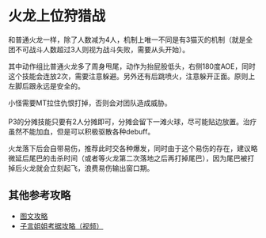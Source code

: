# 火龙上位狩猎战

和普通火龙一样，除了人数减为4人，机制上唯一不同是有3猫灭的机制（就是全团不可战斗人数超过3人则视为战斗失败，需要从头开始）。

其中动作组比普通火龙多了周身甩尾，动作为抬屁股低头，右侧180度AOE，同时这个技能会连放2次，需要注意躲避。另外还有后跳喷火，注意躲开正面。原则上左脚后跟永远是安全的。

小怪需要MT拉住仇恨打掉，否则会对团队造成威胁。

P3的分摊技能只要有2人分摊即可，分摊会留下一滩火球，尽可能贴边放置。<img class="no-zoom sm-icon" :src="$withBase('/images/jobs/healer.png')" height="20">治疗虽然不能加血，但是可以积极驱散各种debuff。

火龙落下后会自带易伤，推荐此时交各种爆发，同时由于这个易伤的存在，建议略微延后尾巴的击杀时间（或者等火龙第二次落地之后再打掉尾巴），因为尾巴被打掉后火龙就会立刻起飞，浪费易伤输出窗口期。

## 其他参考攻略

* [图文攻略](http://ff14.17173.com/content/2018-12-11/20181211154405342.shtml)
* [子言姐姐考据攻略（视频）](https://www.bilibili.com/video/av28971073/)